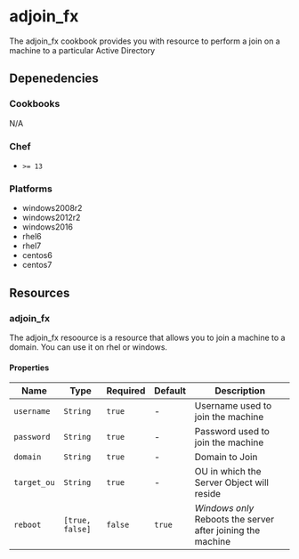 # adjoin_fx
The adjoin_fx cookbook provides you with resource to perform a join on a machine to a particular Active Directory
## Depenedencies
### Cookbooks
N/A

### Chef
* `>= 13`

### Platforms
* windows2008r2
* windows2012r2
* windows2016
* rhel6
* rhel7
* centos6
* centos7

## Resources
### adjoin_fx
The adjoin_fx resoource is a resource that allows you to join a machine to a domain.
You can use it on rhel or windows.

#### Properties
| Name | Type | Required | Default | Description |
| ---- | ---- | -------- | ------- | ----------- |
| `username` | `String` | `true` | - | Username used to join the machine |
| `password` | `String` | `true` | - | Password used to join the machine |
| `domain` | `String ` | `true` | - | Domain to Join |
| `target_ou` | `String` | `true` | - | OU in which the Server Object will reside |
| `reboot` | `[true, false]` | `false` | `true` | *Windows only* Reboots the server after joining the machine |
